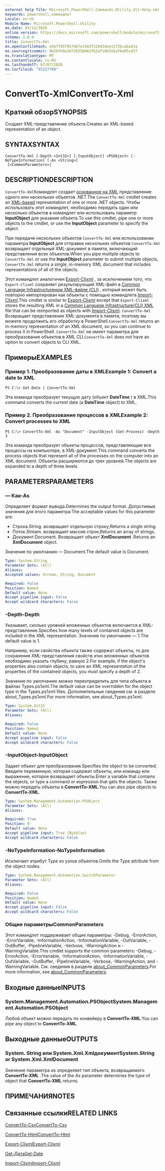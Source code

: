 ```yaml
---
external help file: Microsoft.PowerShell.Commands.Utility.dll-Help.xml
keywords: powershell,командлет
Locale: en-US
Module Name: Microsoft.PowerShell.Utility
ms.date: 03/12/2020
online version: https://docs.microsoft.com/powershell/module/microsoft.powershell.utility/convertto-xml?view=powershell-5.1&WT.mc_id=ps-gethelp
schema: 2.0.0
title: ConvertTo-Xml
ms.openlocfilehash: e5bf7d5f0574b7e1503f229d2dee11f3bcaba43a
ms.sourcegitcommit: 9b28fb9a3d72655bb63f62af18b3a5af6a05cd3f
ms.translationtype: MT
ms.contentlocale: ru-RU
ms.lasthandoff: 07/07/2020
ms.locfileid: "93227709"
---
```

# <span data-ttu-id="a1df6-103">ConvertTo-Xml</span><span class="sxs-lookup"><span data-stu-id="a1df6-103">ConvertTo-Xml</span></span>

## <span data-ttu-id="a1df6-104">Краткий обзор</span><span class="sxs-lookup"><span data-stu-id="a1df6-104">SYNOPSIS</span></span>
<span data-ttu-id="a1df6-105">Создает XML-представление объекта.</span><span class="sxs-lookup"><span data-stu-id="a1df6-105">Creates an XML-based representation of an object.</span></span>

## <span data-ttu-id="a1df6-106">SYNTAX</span><span class="sxs-lookup"><span data-stu-id="a1df6-106">SYNTAX</span></span>

```
ConvertTo-Xml [-Depth <Int32>] [-InputObject] <PSObject> [-NoTypeInformation] [-As <String>]
 [<CommonParameters>]
```

## <span data-ttu-id="a1df6-107">DESCRIPTION</span><span class="sxs-lookup"><span data-stu-id="a1df6-107">DESCRIPTION</span></span>

<span data-ttu-id="a1df6-108">`ConvertTo-Xml`Командлет создает [основанное на XML](/dotnet/api/system.xml.xmldocument) представление одного или нескольких объектов .NET.</span><span class="sxs-lookup"><span data-stu-id="a1df6-108">The `ConvertTo-Xml` cmdlet creates an [XML-based](/dotnet/api/system.xml.xmldocument) representation of one or more .NET objects.</span></span> <span data-ttu-id="a1df6-109">Чтобы использовать этот командлет, необходимо передать один или несколько объектов в командлет или использовать параметр **InputObject** для указания объекта.</span><span class="sxs-lookup"><span data-stu-id="a1df6-109">To use this cmdlet, pipe one or more objects to the cmdlet, or use the **InputObject** parameter to specify the object.</span></span>

<span data-ttu-id="a1df6-110">При передаче нескольких объектов `ConvertTo-Xml` или использовании параметра **InputObject** для отправки нескольких объектов `ConvertTo-Xml` возвращает отдельный XML-документ в памяти, включающий представления всех объектов.</span><span class="sxs-lookup"><span data-stu-id="a1df6-110">When you pipe multiple objects to `ConvertTo-Xml` or use the **InputObject** parameter to submit multiple objects, `ConvertTo-Xml` returns a single, in-memory XML document that includes representations of all of the objects.</span></span>

<span data-ttu-id="a1df6-111">Этот командлет аналогичен [Export-Clixml](./Export-Clixml.md) , за исключением того, что `Export-Clixml` сохраняет результирующий XML-файл в [Common Language Infrastructureном XML-файле (CLI)](https://www.ecma-international.org/publications/standards/Ecma-335.htm) , который может быть повторно импортирован как объекты с помощью командлета [Import-Clixml](./Import-Clixml.md).</span><span class="sxs-lookup"><span data-stu-id="a1df6-111">This cmdlet is similar to [Export-Clixml](./Export-Clixml.md) except that `Export-Clixml` stores the resulting XML in a [Common Language Infrastructure(CLI) XML](https://www.ecma-international.org/publications/standards/Ecma-335.htm) file that can be reimported as objects with [Import-Clixml](./Import-Clixml.md).</span></span> <span data-ttu-id="a1df6-112">`ConvertTo-Xml` Возвращает представление XML-документа в памяти, поэтому вы можете продолжить его обработку в PowerShell.</span><span class="sxs-lookup"><span data-stu-id="a1df6-112">`ConvertTo-Xml` returns an in-memory representation of an XML document, so you can continue to process it in PowerShell.</span></span> <span data-ttu-id="a1df6-113">`ConvertTo-Xml` не имеет параметра для преобразования объектов в XML CLI.</span><span class="sxs-lookup"><span data-stu-id="a1df6-113">`ConvertTo-Xml` does not have an option to convert objects to CLI XML.</span></span>

## <span data-ttu-id="a1df6-114">Примеры</span><span class="sxs-lookup"><span data-stu-id="a1df6-114">EXAMPLES</span></span>

### <span data-ttu-id="a1df6-115">Пример 1. Преобразование даты в XML</span><span class="sxs-lookup"><span data-stu-id="a1df6-115">Example 1: Convert a date to XML</span></span>

```
PS C:\> Get-Date | ConvertTo-Xml
```

<span data-ttu-id="a1df6-116">Эта команда преобразует текущую дату (объект **DateTime** ) в XML.</span><span class="sxs-lookup"><span data-stu-id="a1df6-116">This command converts the current date (a **DateTime** object) to XML.</span></span>

### <span data-ttu-id="a1df6-117">Пример 2. Преобразование процессов в XML</span><span class="sxs-lookup"><span data-stu-id="a1df6-117">Example 2: Convert processes to XML</span></span>

```
PS C:\> ConvertTo-Xml -As "Document" -InputObject (Get-Process) -Depth 3
```

<span data-ttu-id="a1df6-118">Эта команда преобразует объекты процессов, представляющие все процессы на компьютере, в XML-документ.</span><span class="sxs-lookup"><span data-stu-id="a1df6-118">This command converts the process objects that represent all of the processes on the computer into an XML document.</span></span> <span data-ttu-id="a1df6-119">Объекты расширяются до трех уровней.</span><span class="sxs-lookup"><span data-stu-id="a1df6-119">The objects are expanded to a depth of three levels.</span></span>

## <span data-ttu-id="a1df6-120">PARAMETERS</span><span class="sxs-lookup"><span data-stu-id="a1df6-120">PARAMETERS</span></span>

### <span data-ttu-id="a1df6-121">— Как</span><span class="sxs-lookup"><span data-stu-id="a1df6-121">-As</span></span>

<span data-ttu-id="a1df6-122">Определяет формат вывода.</span><span class="sxs-lookup"><span data-stu-id="a1df6-122">Determines the output format.</span></span>
<span data-ttu-id="a1df6-123">Допустимые значения для этого параметра:</span><span class="sxs-lookup"><span data-stu-id="a1df6-123">The acceptable values for this parameter are:</span></span>

- <span data-ttu-id="a1df6-124">Строка.</span><span class="sxs-lookup"><span data-stu-id="a1df6-124">String.</span></span>
<span data-ttu-id="a1df6-125">возвращает отдельную строку;</span><span class="sxs-lookup"><span data-stu-id="a1df6-125">Returns a single string.</span></span>
- <span data-ttu-id="a1df6-126">Поток.</span><span class="sxs-lookup"><span data-stu-id="a1df6-126">Stream.</span></span>
<span data-ttu-id="a1df6-127">возвращает массив строк;</span><span class="sxs-lookup"><span data-stu-id="a1df6-127">Returns an array of strings.</span></span>
- <span data-ttu-id="a1df6-128">Документ.</span><span class="sxs-lookup"><span data-stu-id="a1df6-128">Document.</span></span>
<span data-ttu-id="a1df6-129">Возвращает объект **XmlDocument** .</span><span class="sxs-lookup"><span data-stu-id="a1df6-129">Returns an **XmlDocument** object.</span></span>

<span data-ttu-id="a1df6-130">Значение по умолчанию — Document.</span><span class="sxs-lookup"><span data-stu-id="a1df6-130">The default value is Document.</span></span>

```yaml
Type: System.String
Parameter Sets: (All)
Aliases:
Accepted values: Stream, String, Document

Required: False
Position: Named
Default value: None
Accept pipeline input: False
Accept wildcard characters: False
```

### <span data-ttu-id="a1df6-131">-Depth</span><span class="sxs-lookup"><span data-stu-id="a1df6-131">-Depth</span></span>

<span data-ttu-id="a1df6-132">Указывает, сколько уровней вложенных объектов включается в XML-представление.</span><span class="sxs-lookup"><span data-stu-id="a1df6-132">Specifies how many levels of contained objects are included in the XML representation.</span></span> <span data-ttu-id="a1df6-133">Значение по умолчанию — 1.</span><span class="sxs-lookup"><span data-stu-id="a1df6-133">The default value is 1.</span></span>

<span data-ttu-id="a1df6-134">Например, если свойства объекта также содержат объекты, то для сохранения XML-представления свойств этих вложенных объектов необходимо указать глубину, равную 2.</span><span class="sxs-lookup"><span data-stu-id="a1df6-134">For example, if the object's properties also contain objects, to save an XML representation of the properties of the contained objects, you must specify a depth of 2.</span></span>

<span data-ttu-id="a1df6-135">Значение по умолчанию можно переопределить для типа объекта в файлах Types.ps1xml.</span><span class="sxs-lookup"><span data-stu-id="a1df6-135">The default value can be overridden for the object type in the Types.ps1xml files.</span></span> <span data-ttu-id="a1df6-136">Дополнительные сведения см. в разделе about_Types.ps1xml.</span><span class="sxs-lookup"><span data-stu-id="a1df6-136">For more information, see about_Types.ps1xml.</span></span>

```yaml
Type: System.Int32
Parameter Sets: (All)
Aliases:

Required: False
Position: Named
Default value: None
Accept pipeline input: False
Accept wildcard characters: False
```

### <span data-ttu-id="a1df6-137">-InputObject</span><span class="sxs-lookup"><span data-stu-id="a1df6-137">-InputObject</span></span>

<span data-ttu-id="a1df6-138">Задает объект для преобразования.</span><span class="sxs-lookup"><span data-stu-id="a1df6-138">Specifies the object to be converted.</span></span> <span data-ttu-id="a1df6-139">Введите переменную, которая содержит объекты, или команду или выражение, которое возвращает объекты.</span><span class="sxs-lookup"><span data-stu-id="a1df6-139">Enter a variable that contains the objects, or type a command or expression that gets the objects.</span></span> <span data-ttu-id="a1df6-140">Также можно передать объекты в **ConvertTo-XML**.</span><span class="sxs-lookup"><span data-stu-id="a1df6-140">You can also pipe objects to **ConvertTo-XML**.</span></span>

```yaml
Type: System.Management.Automation.PSObject
Parameter Sets: (All)
Aliases:

Required: True
Position: 0
Default value: None
Accept pipeline input: True (ByValue)
Accept wildcard characters: False
```

### <span data-ttu-id="a1df6-141">-NoTypeInformation</span><span class="sxs-lookup"><span data-stu-id="a1df6-141">-NoTypeInformation</span></span>

<span data-ttu-id="a1df6-142">Исключает атрибут Type из узлов объектов.</span><span class="sxs-lookup"><span data-stu-id="a1df6-142">Omits the Type attribute from the object nodes.</span></span>

```yaml
Type: System.Management.Automation.SwitchParameter
Parameter Sets: (All)
Aliases:

Required: False
Position: Named
Default value: None
Accept pipeline input: False
Accept wildcard characters: False
```

### <span data-ttu-id="a1df6-143">Общие параметры</span><span class="sxs-lookup"><span data-stu-id="a1df6-143">CommonParameters</span></span>

<span data-ttu-id="a1df6-144">Этот командлет поддерживает общие параметры: -Debug, -ErrorAction, -ErrorVariable, -InformationAction, -InformationVariable, -OutVariable, -OutBuffer, -PipelineVariable, -Verbose, -WarningAction и -WarningVariable.</span><span class="sxs-lookup"><span data-stu-id="a1df6-144">This cmdlet supports the common parameters: -Debug, -ErrorAction, -ErrorVariable, -InformationAction, -InformationVariable, -OutVariable, -OutBuffer, -PipelineVariable, -Verbose, -WarningAction, and -WarningVariable.</span></span> <span data-ttu-id="a1df6-145">См. сведения в разделе [about_CommonParameters](https://go.microsoft.com/fwlink/?LinkID=113216).</span><span class="sxs-lookup"><span data-stu-id="a1df6-145">For more information, see [about_CommonParameters](https://go.microsoft.com/fwlink/?LinkID=113216).</span></span>

## <span data-ttu-id="a1df6-146">Входные данные</span><span class="sxs-lookup"><span data-stu-id="a1df6-146">INPUTS</span></span>

### <span data-ttu-id="a1df6-147">System.Management.Automation.PSObject</span><span class="sxs-lookup"><span data-stu-id="a1df6-147">System.Management.Automation.PSObject</span></span>

<span data-ttu-id="a1df6-148">Любой объект можно передать по конвейеру в **ConvertTo-XML**.</span><span class="sxs-lookup"><span data-stu-id="a1df6-148">You can pipe any object to **ConvertTo-XML**.</span></span>

## <span data-ttu-id="a1df6-149">Выходные данные</span><span class="sxs-lookup"><span data-stu-id="a1df6-149">OUTPUTS</span></span>

### <span data-ttu-id="a1df6-150">System. String или System.Xml.Xmlдокумент</span><span class="sxs-lookup"><span data-stu-id="a1df6-150">System.String or System.Xml.XmlDocument</span></span>

<span data-ttu-id="a1df6-151">Значение параметра *as* определяет тип объекта, возвращаемого **ConvertTo-XML** .</span><span class="sxs-lookup"><span data-stu-id="a1df6-151">The value of the *As* parameter determines the type of object that **ConvertTo-XML** returns.</span></span>

## <span data-ttu-id="a1df6-152">ПРИМЕЧАНИЯ</span><span class="sxs-lookup"><span data-stu-id="a1df6-152">NOTES</span></span>

## <span data-ttu-id="a1df6-153">Связанные ссылки</span><span class="sxs-lookup"><span data-stu-id="a1df6-153">RELATED LINKS</span></span>

[<span data-ttu-id="a1df6-154">ConvertTo-Csv</span><span class="sxs-lookup"><span data-stu-id="a1df6-154">ConvertTo-Csv</span></span>](ConvertTo-Csv.md)

[<span data-ttu-id="a1df6-155">ConvertTo-Html</span><span class="sxs-lookup"><span data-stu-id="a1df6-155">ConvertTo-Html</span></span>](ConvertTo-Html.md)

[<span data-ttu-id="a1df6-156">Export-Clixml</span><span class="sxs-lookup"><span data-stu-id="a1df6-156">Export-Clixml</span></span>](Export-Clixml.md)

[<span data-ttu-id="a1df6-157">Get-Дата</span><span class="sxs-lookup"><span data-stu-id="a1df6-157">Get-Date</span></span>](Get-Date.md)

[<span data-ttu-id="a1df6-158">Import-Clixml</span><span class="sxs-lookup"><span data-stu-id="a1df6-158">Import-Clixml</span></span>](Import-Clixml.md)

